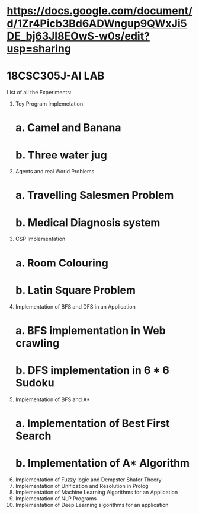 # https://docs.google.com/document/d/1Zr4Picb3Bd6ADWngup9QWxJi5DE_bj63Jl8EOwS-w0s/edit?usp=sharing
# 18CSC305J-AI LAB
List of all the Experiments: 
1. Toy Program Implemetation
    # a. Camel and Banana
    # b. Three water jug
2. Agents and real World Problems
    # a. Travelling Salesmen Problem
    # b. Medical Diagnosis system
3. CSP Implementation
    # a. Room Colouring
    # b. Latin Square Problem
4. Implementation of BFS and DFS in an Application
    # a. BFS implementation in Web crawling
    # b. DFS implementation in 6 * 6 Sudoku
5. Implementation of BFS and A*
    # a. Implementation of Best First Search
    # b. Implementation of A* Algorithm
6. Implementation of Fuzzy logic and Dempster Shafer Theory
7. Implementation of Unification and Resolution in Prolog
8. Implementation of Machine Learning Algorithms for an Application
9. Implementation of NLP Programs
10. Implementation of Deep Learning algorithms for an application

